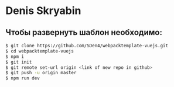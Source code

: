 # Denis Skryabin

##  Чтобы развернуть шаблон необходимо:
```sh
$ git clone https://github.com/SDen4/webpacktemplate-vuejs.git
$ cd webpacktemplate-vuejs
$ npm i
$ git init
$ git remote set-url origin <link of new repo in github>
$ git push -u origin master
$ npm run dev
```